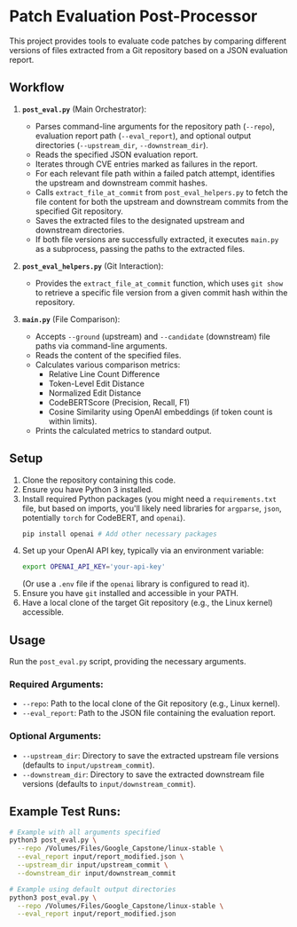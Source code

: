 # Patch Evaluation Post-Processor

This project provides tools to evaluate code patches by comparing different versions of files extracted from a Git repository based on a JSON evaluation report.

## Workflow

1.  **`post_eval.py`** (Main Orchestrator):
    *   Parses command-line arguments for the repository path (`--repo`), evaluation report path (`--eval_report`), and optional output directories (`--upstream_dir`, `--downstream_dir`).
    *   Reads the specified JSON evaluation report.
    *   Iterates through CVE entries marked as failures in the report.
    *   For each relevant file path within a failed patch attempt, identifies the upstream and downstream commit hashes.
    *   Calls `extract_file_at_commit` from `post_eval_helpers.py` to fetch the file content for both the upstream and downstream commits from the specified Git repository.
    *   Saves the extracted files to the designated upstream and downstream directories.
    *   If both file versions are successfully extracted, it executes `main.py` as a subprocess, passing the paths to the extracted files.

2.  **`post_eval_helpers.py`** (Git Interaction):
    *   Provides the `extract_file_at_commit` function, which uses `git show` to retrieve a specific file version from a given commit hash within the repository.

3.  **`main.py`** (File Comparison):
    *   Accepts `--ground` (upstream) and `--candidate` (downstream) file paths via command-line arguments.
    *   Reads the content of the specified files.
    *   Calculates various comparison metrics:
        *   Relative Line Count Difference
        *   Token-Level Edit Distance
        *   Normalized Edit Distance
        *   CodeBERTScore (Precision, Recall, F1)
        *   Cosine Similarity using OpenAI embeddings (if token count is within limits).
    *   Prints the calculated metrics to standard output.

## Setup

1.  Clone the repository containing this code.
2.  Ensure you have Python 3 installed.
3.  Install required Python packages (you might need a `requirements.txt` file, but based on imports, you'll likely need libraries for `argparse`, `json`, potentially `torch` for CodeBERT, and `openai`).
    ```bash
    pip install openai # Add other necessary packages
    ```
4.  Set up your OpenAI API key, typically via an environment variable:
    ```bash
    export OPENAI_API_KEY='your-api-key'
    ```
    (Or use a `.env` file if the `openai` library is configured to read it).
5.  Ensure you have `git` installed and accessible in your PATH.
6.  Have a local clone of the target Git repository (e.g., the Linux kernel) accessible.

## Usage

Run the `post_eval.py` script, providing the necessary arguments.

### Required Arguments:

*   `--repo`: Path to the local clone of the Git repository (e.g., Linux kernel).
*   `--eval_report`: Path to the JSON file containing the evaluation report.

### Optional Arguments:

*   `--upstream_dir`: Directory to save the extracted upstream file versions (defaults to `input/upstream_commit`).
*   `--downstream_dir`: Directory to save the extracted downstream file versions (defaults to `input/downstream_commit`).

## Example Test Runs:

```bash
# Example with all arguments specified
python3 post_eval.py \
  --repo /Volumes/Files/Google_Capstone/linux-stable \
  --eval_report input/report_modified.json \
  --upstream_dir input/upstream_commit \
  --downstream_dir input/downstream_commit

# Example using default output directories
python3 post_eval.py \
  --repo /Volumes/Files/Google_Capstone/linux-stable \
  --eval_report input/report_modified.json
